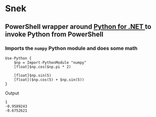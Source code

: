# Snek

## PowerShell wrapper around [Python for .NET ](https://github.com/pythonnet/pythonnet) to invoke Python from PowerShell

### Imports the `numpy` Python module and does some math

```
Use-Python {
    $np = Import-PythonModule "numpy"
    [float]$np.cos($np.pi * 2)

    [float]$np.sin(5)
    [float]($np.cos(5) + $np.sin(5))
}
```

Output

```
1
-0.9589243
-0.6752621
```